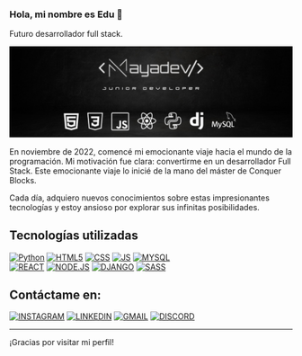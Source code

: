 ### Hola, mi nombre es Edu 👋

Futuro desarrollador full stack.

<img src="https://github.com/Mayadevv/Mayadevv/blob/main/banner.jpg">

En noviembre de 2022, comencé mi emocionante viaje hacia el mundo de la programación. Mi motivación fue clara: convertirme en un desarrollador Full Stack. Este emocionante viaje lo inicié de la mano del máster de Conquer Blocks.

Cada día, adquiero nuevos conocimientos sobre estas impresionantes tecnologías y estoy ansioso por explorar sus infinitas posibilidades.

## Tecnologías utilizadas
[![Python](https://img.shields.io/badge/%20-Python-blue?logo=Python&logoColor=blue&labelColor=black)]()
[![HTML5](https://img.shields.io/badge/HTML5-red?logo=html5&labelColor=black)]()
[![CSS](https://img.shields.io/badge/CSS-white?logo=CSS3&labelColor=black)]()
[![JS](https://img.shields.io/badge/JAVASCRIPT-yellow?logo=javascript&labelColor=black)]()
[![MYSQL](https://img.shields.io/badge/MYSQL-blue?logo=mysql&labelColor=black)]()
<br>
[![REACT](https://img.shields.io/badge/REACT-blue?logo=react&labelColor=black)]()
[![NODE.JS](https://img.shields.io/badge/NODE.JS-green?logo=Node.js&labelColor=black)]()
[![DJANGO](https://img.shields.io/badge/DJANGO-white?logo=Django&labelColor=black)]()
[![SASS](https://img.shields.io/badge/SASS-SASS?style=sass&logo=sass&labelColor=pink&color=red)]()


## Contáctame en:
[![INSTAGRAM](https://img.shields.io/badge/edumayft-edumayft?logo=instagram&labelColor=black&color=white)](https://instagram.com/edumayft)
[![LINKEDIN](https://img.shields.io/badge/Eduardo%20Nav%C3%ADo%20Maya-%20Eduardo%20Nav%C3%ADo%20Maya?logo=linkedin&labelColor=black&color=white)](https://www.linkedin.com/in/naviomaya)
[![GMAIL](https://img.shields.io/badge/naviomaya%40gmail.com-%20black?logo=GMAIL&labelColor=black&color=white)](mailto:naviomaya@gmail.com)
[![DISCORD](https://img.shields.io/badge/%20edumayft%20-%20%20DISCORD?style=social&logo=discord&labelColor=black&color=white)](https://edumayft.com/discord)
<hr>

¡Gracias por visitar mi perfil! 



<!--
**naviomaya/naviomaya** is a ✨ _special_ ✨ repository because its `README.md` (this file) appears on your GitHub profile.

Here are some ideas to get you started:

- 🔭 I’m currently working on ...
- 🌱 I’m currently learning ...
- 👯 I’m looking to collaborate on ...
- 🤔 I’m looking for help with ...
- 💬 Ask me about ...
- 📫 How to reach me: ...
- 😄 Pronouns: ...
- ⚡ Fun fact: ...
-->
